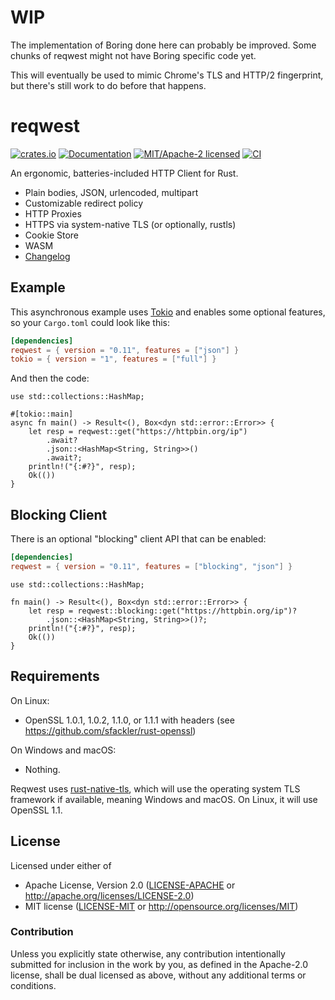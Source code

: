 # WIP

The implementation of Boring done here can probably be improved. Some chunks of reqwest might not have Boring specific code yet.

This will eventually be used to mimic Chrome's TLS and HTTP/2 fingerprint, but there's still work to do before that happens.

# reqwest

[![crates.io](https://img.shields.io/crates/v/reqwest.svg)](https://crates.io/crates/reqwest)
[![Documentation](https://docs.rs/reqwest/badge.svg)](https://docs.rs/reqwest)
[![MIT/Apache-2 licensed](https://img.shields.io/crates/l/reqwest.svg)](./LICENSE-APACHE)
[![CI](https://github.com/seanmonstar/reqwest/workflows/CI/badge.svg)](https://github.com/seanmonstar/reqwest/actions?query=workflow%3ACI)

An ergonomic, batteries-included HTTP Client for Rust.

- Plain bodies, JSON, urlencoded, multipart
- Customizable redirect policy
- HTTP Proxies
- HTTPS via system-native TLS (or optionally, rustls)
- Cookie Store
- WASM
- [Changelog](CHANGELOG.md)

## Example

This asynchronous example uses [Tokio](https://tokio.rs) and enables some
optional features, so your `Cargo.toml` could look like this:

```toml
[dependencies]
reqwest = { version = "0.11", features = ["json"] }
tokio = { version = "1", features = ["full"] }
```

And then the code:

```rust,no_run
use std::collections::HashMap;

#[tokio::main]
async fn main() -> Result<(), Box<dyn std::error::Error>> {
    let resp = reqwest::get("https://httpbin.org/ip")
        .await?
        .json::<HashMap<String, String>>()
        .await?;
    println!("{:#?}", resp);
    Ok(())
}
```

## Blocking Client

There is an optional "blocking" client API that can be enabled:

```toml
[dependencies]
reqwest = { version = "0.11", features = ["blocking", "json"] }
```

```rust,no_run
use std::collections::HashMap;

fn main() -> Result<(), Box<dyn std::error::Error>> {
    let resp = reqwest::blocking::get("https://httpbin.org/ip")?
        .json::<HashMap<String, String>>()?;
    println!("{:#?}", resp);
    Ok(())
}
```

## Requirements

On Linux:

- OpenSSL 1.0.1, 1.0.2, 1.1.0, or 1.1.1 with headers (see <https://github.com/sfackler/rust-openssl>)

On Windows and macOS:

- Nothing.

Reqwest uses [rust-native-tls](https://github.com/sfackler/rust-native-tls),
which will use the operating system TLS framework if available, meaning Windows
and macOS. On Linux, it will use OpenSSL 1.1.

## License

Licensed under either of

- Apache License, Version 2.0 ([LICENSE-APACHE](LICENSE-APACHE) or <http://apache.org/licenses/LICENSE-2.0>)
- MIT license ([LICENSE-MIT](LICENSE-MIT) or <http://opensource.org/licenses/MIT>)

### Contribution

Unless you explicitly state otherwise, any contribution intentionally submitted
for inclusion in the work by you, as defined in the Apache-2.0 license, shall
be dual licensed as above, without any additional terms or conditions.
